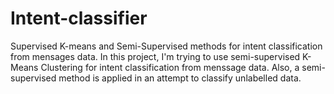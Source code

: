 # Intent-classifier
Supervised K-means and Semi-Supervised methods for intent classification from mensages data.
In this project, I'm trying to use semi-supervised K-Means Clustering for intent classification from menssage data. Also, a semi-supervised method is applied in an attempt to classify unlabelled data.
